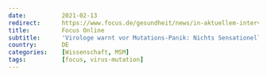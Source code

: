 ```yaml
---
date:          2021-02-13
redirect:      https://www.focus.de/gesundheit/news/in-aktuellem-interview-virologe-warnt-vor-mutations-panik-nichts-sensationelles-sondern-ganz-normal_id_12977045.html
title:         Focus Online
subtitle:      'Virologe warnt vor Mutations-Panik: Nichts Sensationelles, sondern ganz normal'
country:       DE
categories:    [Wissenschaft, MSM]
tags:          [focus, virus-mutation]
---
```

